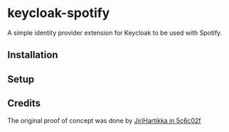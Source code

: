 # keycloak-spotify
A simple identity provider extension for Keycloak to be used with Spotify.

## Installation


## Setup


## Credits
The original proof of concept was done by [JiriHartikka in 5c6c02f](https://github.com/JiriHartikka/keycloak/commit/5c6c02fc359cfa126c805f56d6d99b436d379bb9) 